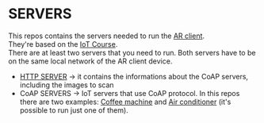 # SERVERS 
This repos contains the servers needed to run the [AR client](https://github.com/danielenapo/tesi).<br>
They're based on the [IoT Course](https://github.com/Intelligent-Internet-of-Things-Course).<br>
There are at least two servers that you need to run. Both servers have to be on the same local network of the AR client device.
- [HTTP SERVER](https://github.com/danielenapo/Servers_Thesis/tree/main/laboratory-java-http-rest-api) -> it contains the informations about the CoAP servers, including the images to scan
- CoAP SERVERS -> IoT servers that use CoAP protocol. In this repos there are two examples: 
[Coffee machine](https://github.com/danielenapo/Servers_Thesis/tree/main/coffeMachine) and 
[Air conditioner](https://github.com/danielenapo/Servers_Thesis/tree/main/AirConditioner) (it's possible to run just one of them).


